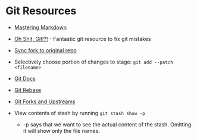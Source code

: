 # Git Resources

* [Mastering Markdown](https://guides.github.com/features/mastering-markdown/)

* [Oh Shit, Git!?!](https://ohshitgit.com) - Fantastic git resource to fix git mistakes

* [Sync fork to original repo](https://digitaldrummerj.me/git-syncing-fork-with-original-repo/)

* Selectively choose portion of changes to stage: `git add --patch <filename>`

* [Git Docs](https://git-scm.com/docs)

* [Git Rebase](https://www.atlassian.com/git/tutorials/rewriting-history/git-rebase)

* [Git Forks and Upstreams](https://www.atlassian.com/git/tutorials/git-forks-and-upstreams)

* View contents of stash by running `git stash show -p` 
  * -p says that we want to see the actual content of the stash. Omitting it will show only the file names.
